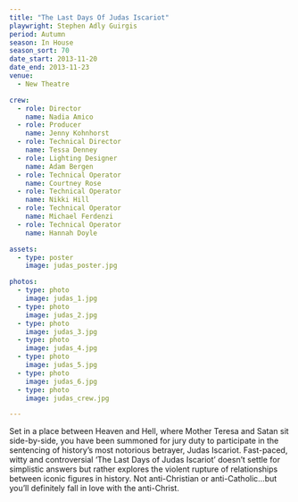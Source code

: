 ```yaml
---
title: "The Last Days Of Judas Iscariot"
playwright: Stephen Adly Guirgis
period: Autumn
season: In House
season_sort: 70
date_start: 2013-11-20
date_end: 2013-11-23
venue:
  - New Theatre

crew:
  - role: Director
    name: Nadia Amico
  - role: Producer
    name: Jenny Kohnhorst
  - role: Technical Director
    name: Tessa Denney
  - role: Lighting Designer
    name: Adam Bergen
  - role: Technical Operator
    name: Courtney Rose
  - role: Technical Operator
    name: Nikki Hill
  - role: Technical Operator
    name: Michael Ferdenzi
  - role: Technical Operator
    name: Hannah Doyle

assets:
  - type: poster
    image: judas_poster.jpg

photos:
  - type: photo
    image: judas_1.jpg
  - type: photo
    image: judas_2.jpg
  - type: photo
    image: judas_3.jpg
  - type: photo
    image: judas_4.jpg
  - type: photo
    image: judas_5.jpg
  - type: photo
    image: judas_6.jpg
  - type: photo
    image: judas_crew.jpg

---
```

Set in a place between Heaven and Hell, where Mother Teresa and Satan sit side-by-side, you have been summoned for jury duty to participate in the sentencing of history’s most notorious betrayer, Judas Iscariot. Fast-paced, witty and controversial ‘The Last Days of Judas Iscariot’ doesn’t settle for simplistic answers but rather explores the violent rupture of relationships between iconic figures in history. Not anti-Christian or anti-Catholic…but you’ll definitely fall in love with the anti-Christ.

